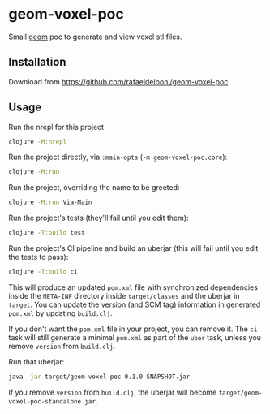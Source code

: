 # geom-voxel-poc

Small [geom](https://github.com/thi-ng/geom) poc to generate and view voxel stl files.

## Installation

Download from https://github.com/rafaeldelboni/geom-voxel-poc

## Usage

Run the nrepl for this project
```bash
clojure -M:nrepl
```

Run the project directly, via `:main-opts` (`-m geom-voxel-poc.core`):
```bash
clojure -M:run
```

Run the project, overriding the name to be greeted:
```bash
clojure -M:run Via-Main
```

Run the project's tests (they'll fail until you edit them):
```bash
clojure -T:build test
```

Run the project's CI pipeline and build an uberjar (this will fail until you edit the tests to pass):
```bash
clojure -T:build ci
```

This will produce an updated `pom.xml` file with synchronized dependencies inside the `META-INF`
directory inside `target/classes` and the uberjar in `target`. You can update the version (and SCM tag)
information in generated `pom.xml` by updating `build.clj`.

If you don't want the `pom.xml` file in your project, you can remove it. The `ci` task will
still generate a minimal `pom.xml` as part of the `uber` task, unless you remove `version`
from `build.clj`.

Run that uberjar:

```bash
java -jar target/geom-voxel-poc-0.1.0-SNAPSHOT.jar
```

If you remove `version` from `build.clj`, the uberjar will become `target/geom-voxel-poc-standalone.jar`.
